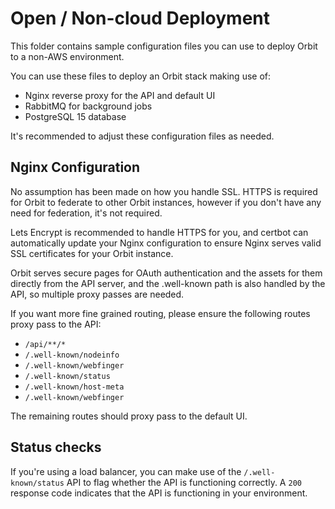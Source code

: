 # Open / Non-cloud Deployment

This folder contains sample configuration files you can use to deploy Orbit to a non-AWS environment.

You can use these files to deploy an Orbit stack making use of:

- Nginx reverse proxy for the API and default UI
- RabbitMQ for background jobs
- PostgreSQL 15 database

It's recommended to adjust these configuration files as needed.

## Nginx Configuration

No assumption has been made on how you handle SSL. HTTPS is required for Orbit to federate to other Orbit instances, however if you don't have any need for federation, it's not required.

Lets Encrypt is recommended to handle HTTPS for you, and certbot can automatically update your Nginx configuration to ensure Nginx serves valid SSL certificates for your Orbit instance.

Orbit serves secure pages for OAuth authentication and the assets for them directly from the API server, and the .well-known path is also handled by the API, so multiple proxy passes are needed.

If you want more fine grained routing, please ensure the following routes proxy pass to the API:

- `/api/**/*`
- `/.well-known/nodeinfo`
- `/.well-known/webfinger`
- `/.well-known/status`
- `/.well-known/host-meta`
- `/.well-known/webfinger`

The remaining routes should proxy pass to the default UI.

## Status checks

If you're using a load balancer, you can make use of the `/.well-known/status` API to flag whether the API is functioning correctly. A `200` response code indicates that the API is functioning in your environment.
